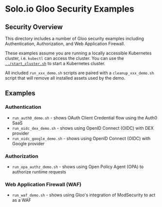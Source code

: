# Solo.io Gloo Security Examples

## Security Overview

This directory includes a number of Gloo security examples including Authentication, Authorization, and Web Application Firewall.

These examples assume you are running a locally accessible Kubernetes cluster, i.e. `kubectl` can access the cluster. You can use the [`../start_cluster.sh`](../start_cluster.sh) to start a Kubernetes cluster.

All included `run_xxx_demo.sh` scripts are paired with a `cleanup_xxx_demo.sh` script that will remove all installed assets used by the demo.

## Examples

### Authentication

* `run_auth0_demo.sh` - shows OAuth Client Credential flow using the Auth0 SaaS
* `run_oidc_dex_demo.sh` - shows using OpenID Connect (OIDC) with DEX provider
* `run_oidc_google_demo.sh` - shows using OpenID Connect (OIDC) with Google provider

### Authorization

* `run_opa_authz_demo.sh` - shows using Open Policy Agent (OPA) to authorize runtime requests

### Web Application Firewall (WAF)

* `run_waf_demo.sh` - shows using Gloo's integration of ModSecurity to act as a WAF
